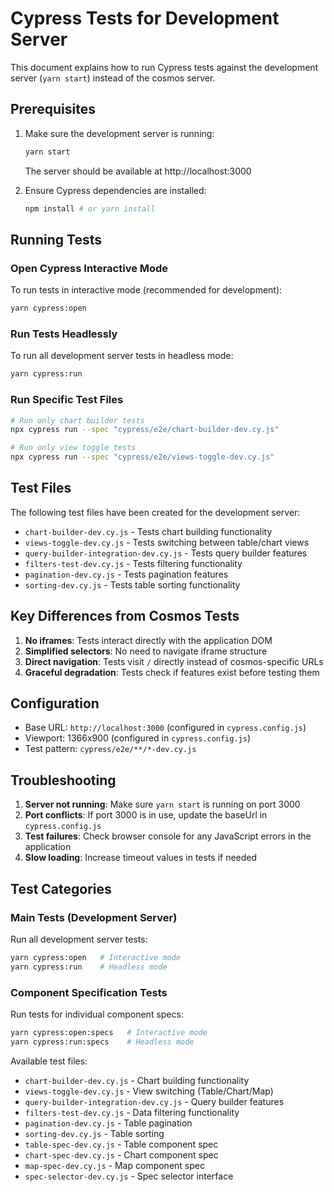# Cypress Tests for Development Server

This document explains how to run Cypress tests against the development server (`yarn start`) instead of the cosmos server.

## Prerequisites

1. Make sure the development server is running:
   ```bash
   yarn start
   ```
   The server should be available at http://localhost:3000

2. Ensure Cypress dependencies are installed:
   ```bash
   npm install # or yarn install
   ```

## Running Tests

### Open Cypress Interactive Mode
To run tests in interactive mode (recommended for development):
```bash
yarn cypress:open
```

### Run Tests Headlessly
To run all development server tests in headless mode:
```bash
yarn cypress:run
```

### Run Specific Test Files
```bash
# Run only chart builder tests
npx cypress run --spec "cypress/e2e/chart-builder-dev.cy.js"

# Run only view toggle tests
npx cypress run --spec "cypress/e2e/views-toggle-dev.cy.js"
```

## Test Files

The following test files have been created for the development server:

- `chart-builder-dev.cy.js` - Tests chart building functionality
- `views-toggle-dev.cy.js` - Tests switching between table/chart views
- `query-builder-integration-dev.cy.js` - Tests query builder features
- `filters-test-dev.cy.js` - Tests filtering functionality
- `pagination-dev.cy.js` - Tests pagination features
- `sorting-dev.cy.js` - Tests table sorting functionality

## Key Differences from Cosmos Tests

1. **No iframes**: Tests interact directly with the application DOM
2. **Simplified selectors**: No need to navigate iframe structure
3. **Direct navigation**: Tests visit `/` directly instead of cosmos-specific URLs
4. **Graceful degradation**: Tests check if features exist before testing them

## Configuration

- Base URL: `http://localhost:3000` (configured in `cypress.config.js`)
- Viewport: 1366x900 (configured in `cypress.config.js`)
- Test pattern: `cypress/e2e/**/*-dev.cy.js`

## Troubleshooting

1. **Server not running**: Make sure `yarn start` is running on port 3000
2. **Port conflicts**: If port 3000 is in use, update the baseUrl in `cypress.config.js`
3. **Test failures**: Check browser console for any JavaScript errors in the application
4. **Slow loading**: Increase timeout values in tests if needed

## Test Categories

### Main Tests (Development Server)
Run all development server tests:
```bash
yarn cypress:open   # Interactive mode
yarn cypress:run    # Headless mode
```

### Component Specification Tests
Run tests for individual component specs:
```bash
yarn cypress:open:specs   # Interactive mode
yarn cypress:run:specs    # Headless mode
```

Available test files:
- `chart-builder-dev.cy.js` - Chart building functionality
- `views-toggle-dev.cy.js` - View switching (Table/Chart/Map)
- `query-builder-integration-dev.cy.js` - Query builder features
- `filters-test-dev.cy.js` - Data filtering functionality
- `pagination-dev.cy.js` - Table pagination
- `sorting-dev.cy.js` - Table sorting
- `table-spec-dev.cy.js` - Table component spec
- `chart-spec-dev.cy.js` - Chart component spec
- `map-spec-dev.cy.js` - Map component spec
- `spec-selector-dev.cy.js` - Spec selector interface